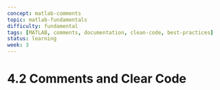 ```yaml
---
concept: matlab-comments
topic: matlab-fundamentals
difficulty: fundamental
tags: [MATLAB, comments, documentation, clean-code, best-practices]
status: learning
week: 3
---
```


# 4.2 Comments and Clear Code

